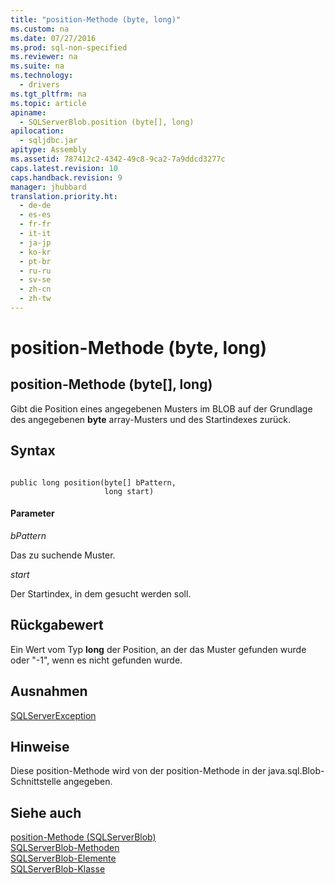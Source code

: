 ```yaml
---
title: "position-Methode (byte, long)"
ms.custom: na
ms.date: 07/27/2016
ms.prod: sql-non-specified
ms.reviewer: na
ms.suite: na
ms.technology: 
  - drivers
ms.tgt_pltfrm: na
ms.topic: article
apiname: 
  - SQLServerBlob.position (byte[], long)
apilocation: 
  - sqljdbc.jar
apitype: Assembly
ms.assetid: 787412c2-4342-49c8-9ca2-7a9ddcd3277c
caps.latest.revision: 10
caps.handback.revision: 9
manager: jhubbard
translation.priority.ht: 
  - de-de
  - es-es
  - fr-fr
  - it-it
  - ja-jp
  - ko-kr
  - pt-br
  - ru-ru
  - sv-se
  - zh-cn
  - zh-tw
---
```

# position-Methode (byte, long)
    
## position\-Methode \(byte\[\], long\)  
 Gibt die Position eines angegebenen Musters im BLOB auf der Grundlage des angegebenen  **byte** array\-Musters und des Startindexes zurück.  
  
## Syntax  
  
```  
  
public long position(byte[] bPattern,  
                     long start)  
```  
  
#### Parameter  
 *bPattern*  
  
 Das zu suchende Muster.  
  
 *start*  
  
 Der Startindex, in dem gesucht werden soll.  
  
## Rückgabewert  
 Ein Wert vom Typ **long** der Position, an der das Muster gefunden wurde oder "\-1", wenn es nicht gefunden wurde.  
  
## Ausnahmen  
 [SQLServerException](../content/SQLServerException-Class.md)  
  
## Hinweise  
 Diese position\-Methode wird von der position\-Methode in der java.sql.Blob\-Schnittstelle angegeben.  
  
## Siehe auch  
 [position-Methode &#40;SQLServerBlob&#41;](../content/position-Method--SQLServerBlob-.md)   
 [SQLServerBlob-Methoden](../content/SQLServerBlob-Methods.md)   
 [SQLServerBlob-Elemente](../content/SQLServerBlob-Members.md)   
 [SQLServerBlob-Klasse](../content/SQLServerBlob-Class.md)  
  
  